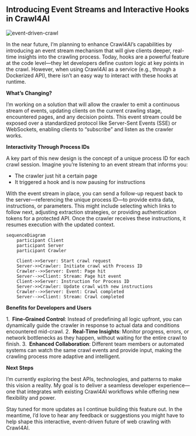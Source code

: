## Introducing Event Streams and Interactive Hooks in Crawl4AI

![event-driven-crawl](https://res.cloudinary.com/kidocode/image/upload/t_400x400/v1734344008/15bb8bbb-83ac-43ac-962d-3feb3e0c3bbf_2_tjmr4n.webp)

In the near future, I’m planning to enhance Crawl4AI’s capabilities by introducing an event stream mechanism that will give clients deeper, real-time insights into the crawling process. Today, hooks are a powerful feature at the code level—they let developers define custom logic at key points in the crawl. However, when using Crawl4AI as a service (e.g., through a Dockerized API), there isn’t an easy way to interact with these hooks at runtime.

**What’s Changing?**

I’m working on a solution that will allow the crawler to emit a continuous stream of events, updating clients on the current crawling stage, encountered pages, and any decision points. This event stream could be exposed over a standardized protocol like Server-Sent Events (SSE) or WebSockets, enabling clients to “subscribe” and listen as the crawler works.

**Interactivity Through Process IDs**

A key part of this new design is the concept of a unique process ID for each crawl session. Imagine you’re listening to an event stream that informs you:
- The crawler just hit a certain page  
- It triggered a hook and is now pausing for instructions  

With the event stream in place, you can send a follow-up request back to the server—referencing the unique process ID—to provide extra data, instructions, or parameters. This might include selecting which links to follow next, adjusting extraction strategies, or providing authentication tokens for a protected API. Once the crawler receives these instructions, it resumes execution with the updated context.

```mermaid
sequenceDiagram
    participant Client
    participant Server
    participant Crawler

    Client->>Server: Start crawl request
    Server->>Crawler: Initiate crawl with Process ID
    Crawler-->>Server: Event: Page hit
    Server-->>Client: Stream: Page hit event
    Client->>Server: Instruction for Process ID
    Server->>Crawler: Update crawl with new instructions
    Crawler-->>Server: Event: Crawl completed
    Server-->>Client: Stream: Crawl completed
```

**Benefits for Developers and Users**

1. **Fine-Grained Control**: Instead of predefining all logic upfront, you can dynamically guide the crawler in response to actual data and conditions encountered mid-crawl.
2. **Real-Time Insights**: Monitor progress, errors, or network bottlenecks as they happen, without waiting for the entire crawl to finish.
3. **Enhanced Collaboration**: Different team members or automated systems can watch the same crawl events and provide input, making the crawling process more adaptive and intelligent.

**Next Steps**

I’m currently exploring the best APIs, technologies, and patterns to make this vision a reality. My goal is to deliver a seamless developer experience—one that integrates with existing Crawl4AI workflows while offering new flexibility and power.

Stay tuned for more updates as I continue building this feature out. In the meantime, I’d love to hear any feedback or suggestions you might have to help shape this interactive, event-driven future of web crawling with Crawl4AI.

